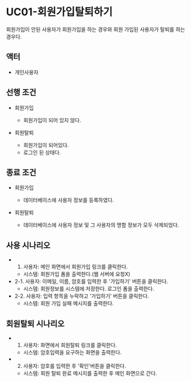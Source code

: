 # UC01-회원가입탈퇴하기
회원가입이 안된 사용자가 회원가입을 하는 경우와
회원 가입된 사용자가 탈퇴를 하는 경우다.

## 액터
- 개인사용자

## 선행 조건
- 회원가입
  - 회원가입이 되어 있지 않다.
   
- 회원탈퇴
  - 회원가입이 되어있다. 
  - 로그인 된 상태다.
 
## 종료 조건
- 회원가입
  - 데이터베이스에 사용자 정보를 등록하였다.

- 회원탈퇴
  - 데이터베이스에 사용자 정보 및 그 사용자의 명함 정보가 모두 삭제되었다.  

## 사용 시나리오
- 1. 사용자: 메인 화면에서 회원가입 링크를 클릭한다.
    - 시스템: 회원가입 폼을 출력한다.(웹 서버에 요청X)
- 2-1. 사용자: 이메일, 이름, 암호를 입력한 후 '가입하기' 버튼을 클릭한다.
    - 시스템: 회원정보를 시스템에 저장한다. 로그인 폼을 출력한다.
- 2-2. 사용자: 입력 항목을 누락하고 '가입하기' 버튼을 클릭한다.
    - 시스템: 회원 가입 실패 메시지를 출력한다.

## 회원탈퇴 시나리오
- 1. 사용자: 화면에서 회원탈퇴 링크를 클릭한다.
    - 시스템: 암호입력을 요구하는 화면을 출력한다.
- 2. 사용자: 암호를 입력한 후 '확인'버튼을 클릭한다.
    - 시스템: 회원 탈퇴 완료 메시지를 출력한 후 메인 화면으로 간다.    












